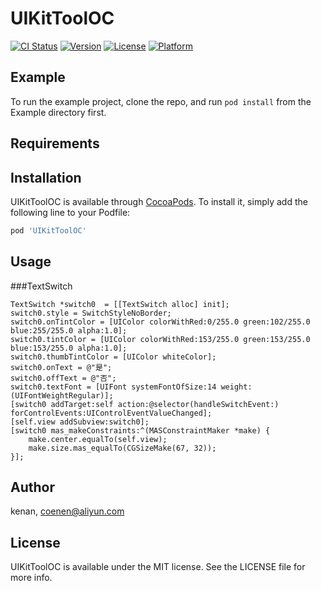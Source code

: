 # UIKitToolOC

[![CI Status](https://img.shields.io/travis/kenan/UIKitToolOC.svg?style=flat)](https://travis-ci.org/kenan/UIKitToolOC)
[![Version](https://img.shields.io/cocoapods/v/UIKitToolOC.svg?style=flat)](https://cocoapods.org/pods/UIKitToolOC)
[![License](https://img.shields.io/cocoapods/l/UIKitToolOC.svg?style=flat)](https://cocoapods.org/pods/UIKitToolOC)
[![Platform](https://img.shields.io/cocoapods/p/UIKitToolOC.svg?style=flat)](https://cocoapods.org/pods/UIKitToolOC)

## Example

To run the example project, clone the repo, and run `pod install` from the Example directory first.

## Requirements

## Installation

UIKitToolOC is available through [CocoaPods](https://cocoapods.org). To install
it, simply add the following line to your Podfile:

```ruby
pod 'UIKitToolOC'
```

## Usage
###TextSwitch
```
TextSwitch *switch0  = [[TextSwitch alloc] init];
switch0.style = SwitchStyleNoBorder;
switch0.onTintColor = [UIColor colorWithRed:0/255.0 green:102/255.0 blue:255/255.0 alpha:1.0];
switch0.tintColor = [UIColor colorWithRed:153/255.0 green:153/255.0 blue:153/255.0 alpha:1.0];
switch0.thumbTintColor = [UIColor whiteColor];
switch0.onText = @"是";
switch0.offText = @"否";
switch0.textFont = [UIFont systemFontOfSize:14 weight:(UIFontWeightRegular)];
[switch0 addTarget:self action:@selector(handleSwitchEvent:) forControlEvents:UIControlEventValueChanged];
[self.view addSubview:switch0];
[switch0 mas_makeConstraints:^(MASConstraintMaker *make) {
    make.center.equalTo(self.view);
    make.size.mas_equalTo(CGSizeMake(67, 32));
}];
```
## Author

kenan, coenen@aliyun.com

## License

UIKitToolOC is available under the MIT license. See the LICENSE file for more info.
